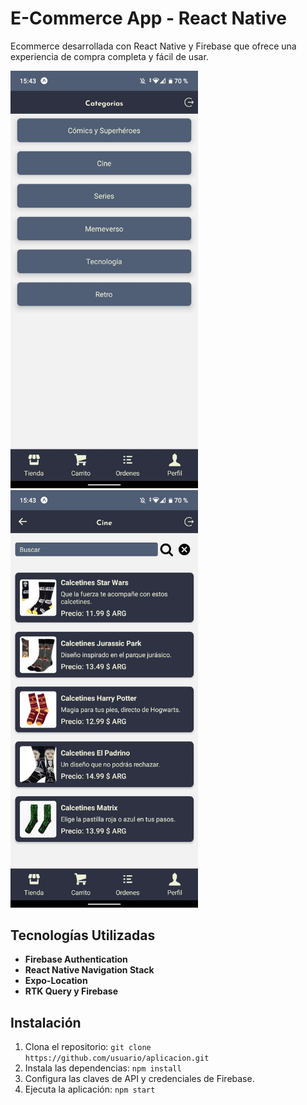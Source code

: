 # E-Commerce App - React Native

Ecommerce desarrollada con React Native y Firebase que ofrece una experiencia de compra completa y fácil de usar.

<img src="./screenshot/img1.jpeg" width="300" >
<img src="./screenshot/img2.jpeg" width="300" >

## Tecnologías Utilizadas

- **Firebase Authentication**
- **React Native Navigation Stack**
- **Expo-Location**
- **RTK Query y Firebase**

## Instalación

1. Clona el repositorio: `git clone https://github.com/usuario/aplicacion.git`
2. Instala las dependencias: `npm install`
3. Configura las claves de API y credenciales de Firebase.
4. Ejecuta la aplicación: `npm start`